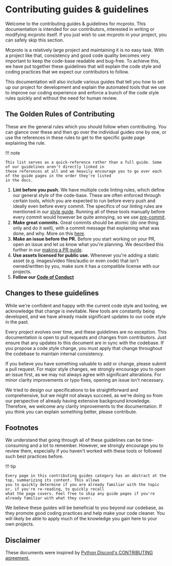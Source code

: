 # Contributing guides & guidelines

Welcome to the contributing guides & guidelines for mcproto. This documentation is intended for our contributors,
interested in writing or modifying mcproto itself. If you just wish to use mcproto in your project, you can safely skip
this section.

Mcproto is a relatively large project and maintaining it is no easy task. With a project like that, consistency and
good code quality becomes very important to keep the code-base readable and bug-free. To achieve this, we have put
together these guidelines that will explain the code style and coding practices that we expect our contributors to
follow.

This documentation will also include various guides that tell you how to set up our project for development and explain
the automated tools that we use to improve our coding experience and enforce a bunch of the code style rules quickly
and without the need for human review.

## The Golden Rules of Contributing

These are the general rules which you should follow when contributing. You can glance over these and then go over the
individual guides one by one, or use the references in these rules to get to the specific guide page explaining the
rule.

!!! note

    This list serves as a quick-reference rather than a full guide. Some of our guidelines aren't directly linked in
    these references at all and we heavily encourage you to go over each of the guide pages in the order they're listed
    in the docs.

1. **Lint before you push.** We have multiple code linting rules, which define our general style of the code-base.
   These are often enforced through certain tools, which you are expected to run before every push and ideally even
   before every commit. The specifics of our linting rules are mentioned in our [style guide](./style-guide.md).
   Running all of these tools manually before every commit would however be quite annoying, so we use
   [pre-commit](./precommit.md).
2. **Make great commits.** Great commits should be atomic (do one thing only and do it well), with a commit message
   that explaining what was done, and why. More on this [here](./great-commits.md).
3. **Make an issue before the PR.** Before you start working on your PR, open an issue and let us know what you're
   planning. We described this further in our [making a PR guide](../making-a-pr.md#get-assigned-to-the-issue).
4. **Use assets licensed for public use.** Whenever you're adding a static asset (e.g. images/video files/audio or
   even code) that isn't owned/written by you, make sure it has a compatible license with our projects.
5. **Follow our [Code of Conduct](../../community/code-of-conduct.md)**

## Changes to these guidelines

While we're confident and happy with the current code style and tooling, we acknowledge that change is inevitable. New
tools are constantly being developed, and we have already made significant updates to our code style in the past.

Every project evolves over time, and these guidelines are no exception. This documentation is open to pull requests and
changes from contributors. Just ensure that any updates to this document are in sync with the codebase. If you propose
a code style change, you must apply that change throughout the codebase to maintain internal consistency.

If you believe you have something valuable to add or change, please submit a pull request. For major style changes, we
strongly encourage you to open an issue first, as we may not always agree with significant alterations. For minor
clarity improvements or typo fixes, opening an issue isn't necessary.

We tried to design our specifications to be straightforward and comprehensive, but we might not always succeed, as
we're doing so from our perspective of already having extensive background knowledge. Therefore, we welcome any clarity
improvements to the documentation. If you think you can explain something better, please contribute.

## Footnotes

We understand that going through all of these guidelines can be time-consuming and a lot to remember. However, we
strongly encourage you to review them, especially if you haven't worked with these tools or followed such best
practices before.

!!! tip

    Every page in this contributing guides category has an abstract at the top, summarizing its content. This allows
    you to quickly determine if you are already familiar with the topic or, if you're re-reading, to quickly recall
    what the page covers. Feel free to skip any guide pages if you're already familiar with what they cover.

We believe these guides will be beneficial to you beyond our codebase, as they promote good coding practices and help
make your code cleaner. You will likely be able to apply much of the knowledge you gain here to your own projects.

## Disclaimer

These documents were inspired by [Python Discord's CONTRIBUTING agreement.][pydis-contributing]

[pydis-contributing]: https://github.com/python-discord/bot/blob/master/CONTRIBUTING.md
